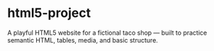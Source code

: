 # html5-project
A playful HTML5 website for a fictional taco shop — built to practice semantic HTML, tables, media, and basic structure.
